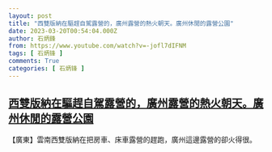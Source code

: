 ```yaml
---
layout: post
title: "西雙版納在驅趕自駕露營的，廣州露營的熱火朝天。廣州休閒的露營公園"
date: 2023-03-20T00:54:04.000Z
author: 石炳鋒
from: https://www.youtube.com/watch?v=-jofl7dIFNM
tags: [ 石炳锋 ]
comments: True
categories: [ 石炳锋 ]
---
```

<!--1679273644000-->
[西雙版納在驅趕自駕露營的，廣州露營的熱火朝天。廣州休閒的露營公園](https://www.youtube.com/watch?v=-jofl7dIFNM)
------

<div>
【廣東】雲南西雙版納在把房車、床車露營的趕跑，廣州這邊露營的卻火得很。
</div>

